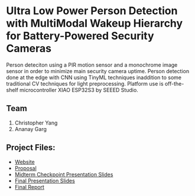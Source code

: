 # Ultra Low Power Person Detection with MultiModal Wakeup Hierarchy for Battery-Powered Security Cameras
Person deteciton using a PIR motion sensor and a monochrome image sensor in order to minimize main security camera uptime. Person detection done at the edge with CNN using TinyML techniques inaddition to some traditional CV techniques for light preprocessing. Platform use is off-the-shelf microcontroller XIAO ESP32S3 by SEEED Studio.

## Team
1. Christopher Yang
2. Ananay Garg

## Project Files:

* [Website](https://ananayg.github.io/multimodal_intrusion_detection/)
* [Proposal](https://ananayg.github.io/multimodal_intrusion_detection/proposal)
* [Midterm Checkpoint Presentation Slides](http://)
* [Final Presentation Slides](http://)
* [Final Report](https://ananayg.github.io/multimodal_intrusion_detection/report)
